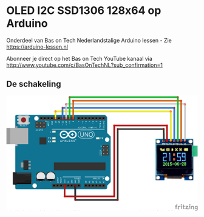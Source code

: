# OLED I2C SSD1306 128x64 op Arduino
Onderdeel van Bas on Tech Nederlandstalige Arduino lessen - Zie https://arduino-lessen.nl

Abonneer je direct op het Bas on Tech YouTube kanaal via http://www.youtube.com/c/BasOnTechNL?sub_confirmation=1

## De schakeling
![alt text](./E25-OLED-SPI-SSD1331-96x64-kleur.png "schakel schema")